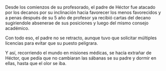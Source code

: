 Desde los comienzos de su profesorado, el padre de Héctor fue atacado por los decanos por su inclinación hacia favorecer los menos favorecidos y a penas después de su 5 año de profesor ya recibió cartas del decano sugiriendole absenerae de sus posiciones y luego del mismo consejo académico.

Con todo eso, el padre no se retracto, aunque tuvo que solicitar múltiples licencias para evitar que su puesto peligrara.

Y así, recorriendo el mundo en misiones médicas, se hacía extrañar de Héctor, que pedía que no cambiaran las sábanas se su padre y dormir en ellas, hasta que el olor se iba.
